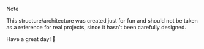 Note

This structure/architecture was created just for fun and should not be taken as a reference for real projects, since it hasn’t been carefully designed.

Have a great day! 🚀